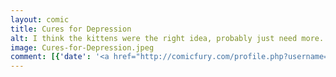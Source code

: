 ```yaml
---
layout: comic
title: Cures for Depression
alt: I think the kittens were the right idea, probably just need more.
image: Cures-for-Depression.jpeg
comment: [{'date': '<a href="http://comicfury.com/profile.php?username=tecco_dsilva" title="tecco_dsilva">tecco_dsilva</a>', 'username': 'tecco_dsilva', 'comment': 'Yes, I know this is just remaking of <a href="http://icrywhileusleep.livejournal.com/17273.html">this</a> old comic, but if it\'s still funny 8 years later then I think it\'s worth a replay.'}]
---
```

